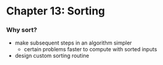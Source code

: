 # Chapter 13: Sorting

### Why sort?
- make subsequent steps in an algorithm simpler
    - certain problems faster to compute with sorted inputs 
- design custom sorting routine 

## 